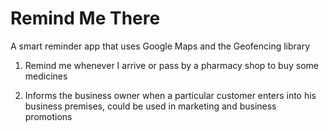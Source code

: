 # Remind Me There
A smart reminder app that uses Google Maps and the Geofencing library

1. Remind me whenever I arrive or pass by a pharmacy shop to buy some medicines

2. Informs the business owner when a particular customer enters into his business premises, 
   could be used in marketing and business promotions
